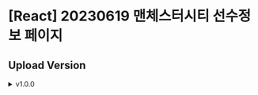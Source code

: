 # [React] 20230619 맨체스터시티 선수정보 페이지
## Upload Version
<details>
<summary>v1.0.0</summary>
<div markdown="1">
## 맨체스터시티 선수정보 페이지 업로드
</div>
</details>
